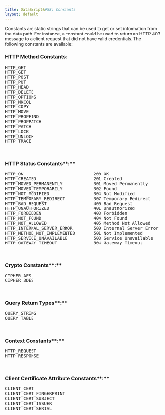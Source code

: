 ```yaml
---
title: DataScript&#58; Constants
layout: default
---
```

Constants are static strings that can be used to get or set information from the data path. For instance, a constant could be used to return an HTTP 403 message to a client request that did not have valid credentials. The following constants are available:

### HTTP Method Constants:

<pre class="">HTTP_GET
HTTP_GET
HTTP_POST
HTTP_PUT
HTTP_HEAD
HTTP_DELETE
HTTP_OPTIONS
HTTP_MKCOL
HTTP_COPY
HTTP_MOVE
HTTP_PROPFIND
HTTP_PROPPATCH
HTTP_PATCH
HTTP_LOCK
HTTP_UNLOCK
HTTP_TRACE</pre>

 

### HTTP Status Constants**:**

<pre class="">HTTP_OK                           200 OK
HTTP_CREATED                      201 Created
HTTP_MOVED_PERMANENTLY            301 Moved Permanently
HTTP_MOVED_TEMPORARILY            302 Found
HTTP_NOT_MODIFIED                 304 Not Modified
HTTP_TEMPORARY_REDIRECT           307 Temporary Redirect
HTTP_BAD_REQUEST                  400 Bad Request
HTTP_UNAUTHORIZED                 401 Unauthorized
HTTP_FORBIDDEN                    403 Forbidden
HTTP_NOT_FOUND                    404 Not Found
HTTP_NOT_ALLOWED                  405 Method Not Allowed
HTTP_INTERNAL_SERVER_ERROR        500 Internal Server Error
HTTP_METHOD_NOT_IMPLEMENTED&nbsp;&nbsp;&nbsp;&nbsp;&nbsp;&nbsp; 501 Not Implemented
HTTP_SERVICE_UNAVAILABLE          503 Service Unavailable
HTTP_GATEWAY_TIMEOUT              504 Gateway Timeout</pre>

 

### Crypto Constants**:**

<pre class="">CIPHER_AES
CIPHER_3DES</pre>

 

### Query Return Types**:**

<pre class="">QUERY_STRING
QUERY_TABLE</pre>

 

### Context Constants**:**

<pre class="">HTTP_REQUEST
HTTP_RESPONSE</pre>

 

### Client Certificate Attribute Constants**:**

<pre class="">CLIENT_CERT
CLIENT_CERT_FINGERPRINT
CLIENT_CERT_SUBJECT
CLIENT_CERT_ISSUER
CLIENT_CERT_SERIAL</pre>

 